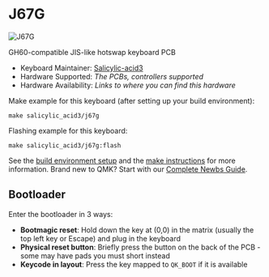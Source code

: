 # J67G

![J67G](https://s2.booth.pm/1d33594d-0c5f-4f93-baf5-2e89e0d99afc/i/5202371/4163d2c9-f138-4cb7-9d16-0f0b948825a3_base_resized.jpg)

GH60-compatible JIS-like hotswap keyboard PCB

* Keyboard Maintainer: [Salicylic-acid3](https://github.com/Salicylic-acid3)
* Hardware Supported: *The PCBs, controllers supported*
* Hardware Availability: *Links to where you can find this hardware*

Make example for this keyboard (after setting up your build environment):

    make salicylic_acid3/j67g

Flashing example for this keyboard:

    make salicylic_acid3/j67g:flash

See the [build environment setup](https://docs.qmk.fm/#/getting_started_build_tools) and the [make instructions](https://docs.qmk.fm/#/getting_started_make_guide) for more information. Brand new to QMK? Start with our [Complete Newbs Guide](https://docs.qmk.fm/#/newbs).

## Bootloader

Enter the bootloader in 3 ways:

* **Bootmagic reset**: Hold down the key at (0,0) in the matrix (usually the top left key or Escape) and plug in the keyboard
* **Physical reset button**: Briefly press the button on the back of the PCB - some may have pads you must short instead
* **Keycode in layout**: Press the key mapped to `QK_BOOT` if it is available
